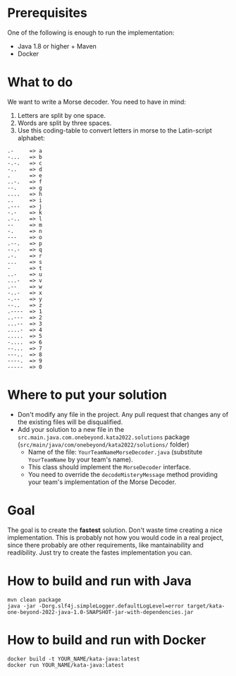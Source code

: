 # Prerequisites

One of the following is enough to run the implementation:

* Java 1.8 or higher + Maven
* Docker

# What to do

We want to write a Morse decoder. You need to have in mind:

1. Letters are split by one space.
2. Words are split by three spaces.
3. Use this coding-table to convert letters in morse to the Latin-script alphabet:

```                                                                                                                  0,0-1         All
.-     => a
-...   => b
-.-.   => c
-..    => d
.      => e
..-.   => f
--.    => g
....   => h
..     => i
.---   => j
-.-    => k
.-..   => l
--     => m
-.     => n
---    => o
.--.   => p
--.-   => q
.-.    => r
...    => s
-      => t
..-    => u
...-   => v
.--    => w
-..-   => x
-.--   => y
--..   => z
.----  => 1
..---  => 2
...--  => 3
....-  => 4
.....  => 5
-....  => 6
--...  => 7
---..  => 8
----.  => 9
-----  => 0
```

# Where to put your solution

* Don't modify any file in the project. Any pull request that changes any of the existing files will be disqualified. 
* Add your solution to a new file in the `src.main.java.com.onebeyond.kata2022.solutions` package (`src/main/java/com/onebeyond/kata2022/solutions/` folder)
  * Name of the file: `YourTeamNameMorseDecoder.java` (substitute `YourTeamName` by your team's name).
  * This class should implement the `MorseDecoder` interface.
  * You need to override the `decodeMisteryMessage` method providing your team's implementation of the Morse Decoder.

# Goal

The goal is to create the **fastest** solution. Don't waste time creating a nice implementation. 
This is probably not how you would code in a real project, since there probably are other 
requirements, like mantainability and readibility. Just try to create the fastes implementation you can.

# How to build and run with Java

```
mvn clean package
java -jar -Dorg.slf4j.simpleLogger.defaultLogLevel=error target/kata-one-beyond-2022-java-1.0-SNAPSHOT-jar-with-dependencies.jar
```

# How to build and run with Docker

```
docker build -t YOUR_NAME/kata-java:latest
docker run YOUR_NAME/kata-java:latest
```
